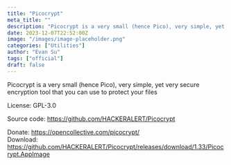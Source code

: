 ```yaml
---
title: "Picocrypt"
meta_title: ""
description: "Picocrypt is a very small (hence Pico), very simple, yet very secure encryption tool that you can use to protect your files"
date: 2023-12-07T22:52:00Z
image: "/images/image-placeholder.png"
categories: ["Utilities"]
author: "Evan Su"
tags: ["official"]
draft: false
---
```


Picocrypt is a very small (hence Pico), very simple, yet very secure encryption tool that you can use to protect your files

License: GPL-3.0

Source code: https://github.com/HACKERALERT/Picocrypt

Donate: https://opencollective.com/picocrypt/  
Download: https://github.com/HACKERALERT/Picocrypt/releases/download/1.33/Picocrypt.AppImage
